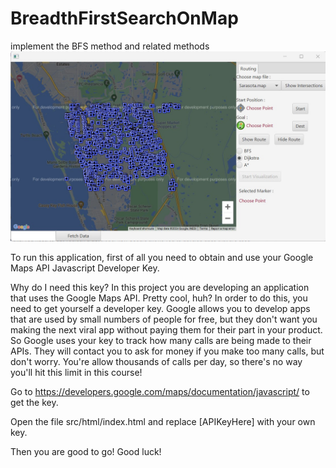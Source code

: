 # BreadthFirstSearchOnMap
implement the BFS method and related methods
![first map](./images/1.jpg)

To run this application, first of all you need to obtain and use your Google Maps API Javascript Developer Key.

Why do I need this key?
In this project you are developing an application that uses the Google Maps API.  Pretty cool, huh?  In order to do this, you need to get yourself a developer key.  Google allows you to develop apps that are used by small numbers of people for free, but they don't want you making the next viral app without paying them for their part in your product.  So Google uses your key to track how many calls are being made to their APIs.  They will contact you to ask for money if you make too many calls, but don't worry.  You're allow thousands of calls per day, so there's no way you'll hit this limit in this course!

Go to https://developers.google.com/maps/documentation/javascript/ to get the key.

Open the file src/html/index.html and replace [APIKeyHere] with your own key.

Then you are good to go! Good luck!